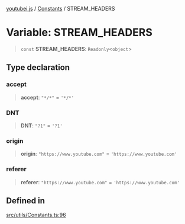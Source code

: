 [youtubei.js](../../../README.md) / [Constants](../README.md) / STREAM\_HEADERS

# Variable: STREAM\_HEADERS

> `const` **STREAM\_HEADERS**: `Readonly`\<`object`\>

## Type declaration

### accept

> **accept**: `"*/*"` = `'*/*'`

### DNT

> **DNT**: `"?1"` = `'?1'`

### origin

> **origin**: `"https://www.youtube.com"` = `'https://www.youtube.com'`

### referer

> **referer**: `"https://www.youtube.com"` = `'https://www.youtube.com'`

## Defined in

[src/utils/Constants.ts:96](https://github.com/LuanRT/YouTube.js/blob/fc5571629eca037af7de03f4b903da6add1f300b/src/utils/Constants.ts#L96)
